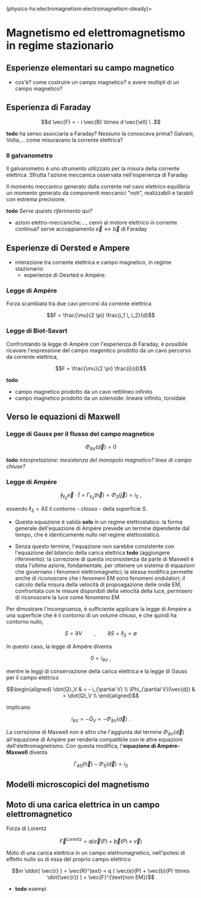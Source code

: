 (physics-hs:electromagnetism:electromagnetism-steady)=
# Magnetismo ed elettromagnetismo in regime stazionario

## Esperienze elementari su campo magnetico
- cos'è? come costruire un campo magnetico? o avere multipli di un campo magnetico?

## Esperienza di Faraday

$$d \vec{F} = - i \vec{B} \times d \vec{\ell} \ .$$

**todo** ha senso associarla a Faraday? Nessuno la conosceva prima? Galvani, Volta,... come misuravano la corrente elettrica?

### Il galvanometro

Il galvanometro è uno strumento utilizzato per la misura della corrente elettrica. Sfrutta l'azione meccanica osservata nell'esperienza di Faraday

Il momento meccanico generato dalla corrente nel cavo elettrico equilibria un momento generato da componenti meccanici "noti", realizzabili e tarabili con estrema precisione.

**todo** *Serve questo riferimento qui?*
- azioni elettro-meccaniche:..., cenni al motore elettrico in corrente continua? serve accoppiamento $\vec{e} \leftrightarrow \vec{b}$ di Faraday


## Esperienze di Oersted e Ampere

- interazione tra corrente elettrica e campo magnetico, in regime stazionario:
  - esperienze di Oesrted e Ampére:

### Legge di Ampére
Forza scambiata tra due cavi percorsi da corrente elettrica

$$F = \frac{\mu}{2 \pi} \frac{i_1 \, i_2}{d}$$

### Legge di Biot-Savart
Confrontando la legge di Ampére con l'esperienza di Faraday, è possibile ricavare l'espressione del campo magentico prodotto da un cavo percorso da corrente elettrica,

$$F = \frac{\mu}{2 \pi} \frac{i}{d}$$

**todo**
- campo magnetico prodotto da un cavo rettilineo infinito
- campo magnetico prodotto da un solenoide: lineare infinito, toroidale

## Verso le equazioni di Maxwell

### Legge di Gauss per il flusso del campo magnetico

  $$\Phi_{\partial V}(\vec{d}) = 0$$

**todo** *interpretazione: inesistenza del monopolo magnetico? linee di campo chiuse?*

### Legge di Ampére

  $$\oint_{\ell_S} \vec{e} \cdot \hat{t} = \Gamma_{\ell_S}(\vec{h}) = \Phi_{S}(\vec{j}) = i_S \ ,$$

  essendo $\ell_S = \partial S$ il contorno - chiuso - della superficie $S$.

- Questa equazione è valida **solo** in un regime elettrostatico: la forma generale dell'equazione di Ampére prevede un termine dipendente dal tempo, che è identicamente nullo nel regime elettrostatico.

- Senza questo termine, l'equazione non sarebbe consistente con l'equazione del bilancio della carica elettrica **todo** (aggiungere riferimento): la correzione di questa inconsistenza da parte di Maxwell è stata l'ultima azione, fondamentale, per ottenere un sistema di equazioni che governano i fenomeni elettromagnetici; la stessa modifica permette anche di riconoscere che i fenomeni EM sono fenomeni ondulatori; il calcolo della misura della velocità di propoagazione delle onde EM, confrontata con le misure disponibili della velocità della luce, permisero di riconoscere la luce come fenomeno EM

Per dimostrare l'incongruenza, è sufficiente applicare la legge di Ampére a una superficie che è il contorno di un volume chiuso, e che quindi ha contorno nullo,

$$S = \partial V  \qquad , \qquad  \partial S = \ell_S = \emptyset$$

In questo caso, la legge di Ampére diventa

$$0 = i_{\partial V} \ ,$$

mentre le leggi di conservazione della carica elettrica e la legge di Gauss per il campo elettrico

$$\begin{aligned}
  \dot{Q}_V & = - i_{\partial V} \\
  \Phi_{\partial V}(\vec{d}) & = \dot{Q}_V \\
\end{aligned}$$

implicano 

$$i_{\partial V} = - \dot{Q}_V = - \dot{\Phi}_{\partial V}(\vec{d}) \ .$$

La correzione di Maxwell non è altro che l'aggiunta del termine $\dot{\Phi}_{\partial V}(\vec{d})$ all'equazione di Ampére per renderla compatibile con le altre equazioni dell'elettromagnetismo. Con questa modifica, l'**equazione di Ampére-Maxwell** diventa

$$\Gamma_{\partial S}(\vec{h}) - \dot{\Phi}_{S}(\vec{d}) = i_S $$


## Modelli microscopici del magnetismo

## Moto di una carica elettrica in un campo elettromagnetico
Forza di Lorentz

$$\vec{F}^{Lorentz} = q (\vec{e}(P) + \vec{b}(P) \times \vec{v})$$

Moto di una carica elettrica in un campo elettromagnetico, nell'ipotesi di effetto nullo su di essa del proprio campo elettrico

  $$m \ddot{ \vec{r} } = \vec{R}^{ext} = q ( \vec{e}(P) + \vec{b}(P) \times \dot{\vec{r}} ) + \vec{F}^{\text{non EM}}$$

- **todo** esempi

